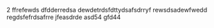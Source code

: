 2
ffrefewds
dfdderredsa
dewdetrdsfdttydsafsdrryf
rewsdsadewfwedd
regdsfefrdsafrre
jfeasdrde
asd54
gfd44
